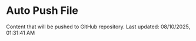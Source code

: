 # Auto Push File

Content that will be pushed to GitHub repository.
Last updated: 08/10/2025, 01:31:41 AM